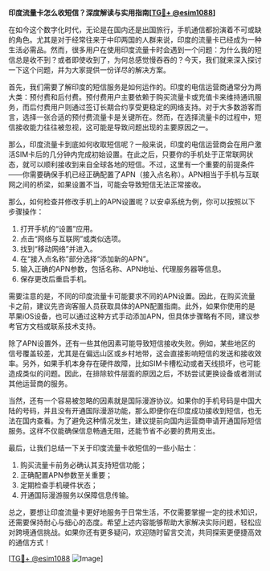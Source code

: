 **印度流量卡怎么收短信？深度解读与实用指南[[TG💪+ @esim1088](https://t.me/s/esim1088)]**

在如今这个数字化时代，无论是在国内还是出国旅行，手机通信都扮演着不可或缺的角色。尤其是对于经常往来于中印两国的人群来说，印度的流量卡已经成为一种生活必需品。然而，很多用户在使用印度流量卡时会遇到一个问题：为什么我的短信总是收不到？或者即使收到了，为何总感觉慢吞吞的？今天，我们就来深入探讨一下这个问题，并为大家提供一份详尽的解决方案。

首先，我们需要了解印度的短信服务是如何运作的。印度的电信运营商通常分为两大类：预付费和后付费。预付费用户主要依赖于购买流量卡或充值卡来维持通讯服务，而后付费用户则通过签订长期合约享受更稳定的网络支持。对于大多数游客而言，选择一张合适的预付费流量卡是关键所在。然而，在选择流量卡的过程中，短信接收能力往往被忽视，这可能是导致问题出现的主要原因之一。

那么，印度流量卡到底如何收取短信呢？一般来说，印度的电信运营商会在用户激活SIM卡后的几分钟内完成初始设置。在此之后，只要你的手机处于正常联网状态，就可以顺利接收到来自全球各地的短信。不过，这里有一个重要的前提条件——你需要确保手机已经正确配置了APN（接入点名称）。APN相当于手机与互联网之间的桥梁，如果设置不当，可能会导致短信无法正常接收。

那么，如何检查并修改手机上的APN设置呢？以安卓系统为例，你可以按照以下步骤操作：
1. 打开手机的“设置”应用。
2. 点击“网络与互联网”或类似选项。
3. 找到“移动网络”并进入。
4. 在“接入点名称”部分选择“添加新的APN”。
5. 输入正确的APN参数，包括名称、APN地址、代理服务器等信息。
6. 保存更改后重启手机。

需要注意的是，不同的印度流量卡可能要求不同的APN设置。因此，在购买流量卡之前，建议先咨询客服人员获取具体的APN配置指南。此外，如果你使用的是苹果iOS设备，也可以通过这种方式手动添加APN，但具体步骤略有不同，建议参考官方文档或联系技术支持。

除了APN设置外，还有一些其他因素可能导致短信接收失败。例如，某些地区的信号覆盖较差，尤其是在偏远山区或乡村地带，这会直接影响短信的发送和接收效率。另外，如果手机本身存在硬件故障，比如SIM卡槽松动或者天线损坏，也可能造成类似的问题。因此，在排除软件层面的原因之后，不妨尝试更换设备或者测试其他运营商的服务。

当然，还有一个容易被忽略的因素就是国际漫游协议。如果你的手机号码是中国大陆的号码，并且没有开通国际漫游功能，那么即便你在印度成功接收到短信，也无法在国内查看。为了避免这种情况发生，建议提前向国内运营商申请开通国际短信服务。这样不仅能确保信息畅通无阻，还能节省不必要的费用支出。

最后，让我们总结一下关于印度流量卡收短信的一些小贴士：
1. 购买流量卡前务必确认其支持短信功能；
2. 正确配置APN参数至关重要；
3. 定期检查手机硬件状态；
4. 开通国际漫游服务以保障信息传输。

总之，要想让印度流量卡更好地服务于日常生活，不仅需要掌握一定的技术知识，还需要保持耐心与细心的态度。希望上述内容能够帮助大家解决实际问题，轻松应对跨境通信挑战。如果你还有更多疑问，欢迎随时留言交流，共同探索更便捷高效的通信方式！

[[TG💪+ @esim1088](https://t.me/s/esim1088) ![Image](https://i.postimg.cc/4NQfJmqS/Snipaste-2025-05-13-00-14-12.png)]